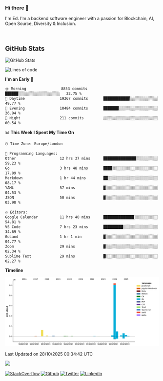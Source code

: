 ### Hi there 👋
 I'm Ed. I'm a backend software engineer with a passion for Blockchain, AI, Open Source, Diversity & Inclusion.

<br />

<h2>GitHub Stats</h2>
<p><img src="https://github-readme-stats.vercel.app/api?username=echarrod&amp;show_icons=true" alt="GitHub Stats"></p>

<!--START_SECTION:waka-->
![Lines of code](https://img.shields.io/badge/From%20Hello%20World%20I%27ve%20Written-14.0%20million%20lines%20of%20code-blue)

**I'm an Early 🐤** 

```text
🌞 Morning                8853 commits        ██████░░░░░░░░░░░░░░░░░░░   22.75 % 
🌆 Daytime                19367 commits       ████████████░░░░░░░░░░░░░   49.77 % 
🌃 Evening                10484 commits       ███████░░░░░░░░░░░░░░░░░░   26.94 % 
🌙 Night                  211 commits         ░░░░░░░░░░░░░░░░░░░░░░░░░   00.54 % 
```


📊 **This Week I Spent My Time On** 

```text
🕑︎ Time Zone: Europe/London

💬 Programming Languages: 
Other                    12 hrs 37 mins      ███████████████░░░░░░░░░░   59.23 % 
Go                       3 hrs 48 mins       ████░░░░░░░░░░░░░░░░░░░░░   17.89 % 
Markdown                 1 hr 44 mins        ██░░░░░░░░░░░░░░░░░░░░░░░   08.17 % 
YAML                     57 mins             █░░░░░░░░░░░░░░░░░░░░░░░░   04.53 % 
JSON                     50 mins             █░░░░░░░░░░░░░░░░░░░░░░░░   03.98 % 

🔥 Editors: 
Google Calendar          11 hrs 40 mins      ██████████████░░░░░░░░░░░   54.81 % 
VS Code                  7 hrs 23 mins       █████████░░░░░░░░░░░░░░░░   34.69 % 
GoLand                   1 hr 1 min          █░░░░░░░░░░░░░░░░░░░░░░░░   04.77 % 
Zoom                     29 mins             █░░░░░░░░░░░░░░░░░░░░░░░░   02.34 % 
Sublime Text             29 mins             █░░░░░░░░░░░░░░░░░░░░░░░░   02.27 % 
```

**Timeline**

![Lines of Code chart](https://raw.githubusercontent.com/echarrod/echarrod/main/assets/bar_graph.png)


 Last Updated on 28/10/2025 00:34:42 UTC
<!--END_SECTION:waka-->

![](https://komarev.com/ghpvc/?username=echarrod)

<p>
<a href="https://stackoverflow.com/users/1014632/ech" target="_blank"><img alt="StackOverflow" src="https://img.shields.io/badge/-Stackoverflow-FE7A16?style=for-the-badge&logo=stack-overflow&logoColor=white" /></a> 
<a href="https://github.com/echarrod" target="_blank"><img alt="Github" src="https://img.shields.io/badge/GitHub-%2312100E.svg?&style=for-the-badge&logo=Github&logoColor=white" /></a> 
<a href="https://twitter.com/e_harrod" target="_blank"><img alt="Twitter" src="https://img.shields.io/badge/twitter-%231DA1F2.svg?&style=for-the-badge&logo=twitter&logoColor=white" /></a> 
<a href="https://www.linkedin.com/in/ed-harrod" target="_blank"><img alt="LinkedIn" src="https://img.shields.io/badge/linkedin-%230077B5.svg?&style=for-the-badge&logo=linkedin&logoColor=white" /></a>
